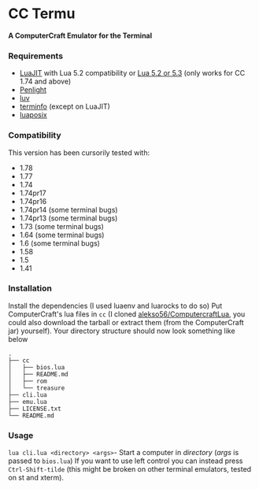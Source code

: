 # CC Termu
**A ComputerCraft Emulator for the Terminal**


### Requirements
- [LuaJIT](http://luajit.org/) with Lua 5.2 compatibility or [Lua 5.2 or 5.3](http://www.lua.org/) (only works for CC 1.74 and above)
- [Penlight](http://stevedonovan.github.io/Penlight/api/index.html)
- [luv](https://github.com/luvit/luv)
- [terminfo](http://www.pjb.com.au/comp/lua/terminfo.html) (except on LuaJIT)
- [luaposix](https://luaposix.github.io/luaposix)

### Compatibility
This version has been cursorily tested with:

- 1.78
- 1.77
- 1.74
- 1.74pr17
- 1.74pr16
- 1.74pr14 (some terminal bugs)
- 1.74pr13 (some terminal bugs)
- 1.73 (some terminal bugs)
- 1.64 (some terminal bugs)
- 1.6 (some terminal bugs)
- 1.58
- 1.5
- 1.41

### Installation
Install the dependencies (I used luaenv and luarocks to do so)
Put ComputerCraft's lua files in `cc` (I cloned [alekso56/ComputercraftLua](https://github.com/alekso56/ComputercraftLua), you could also download the tarball or extract them (from the ComputerCraft jar) yourself).
Your directory structure should now look something like below
```
.
├── cc
│   ├── bios.lua
│   ├── README.md
│   ├── rom
│   └── treasure
├── cli.lua
├── emu.lua
├── LICENSE.txt
└── README.md
```

### Usage
`lua cli.lua <directory> <args>`- Start a computer in *directory* (*args* is passed to `bios.lua`)
If you want to use left control you can instead press `Ctrl-Shift-tilde` (this might be broken on other terminal emulators, tested on st and xterm).
